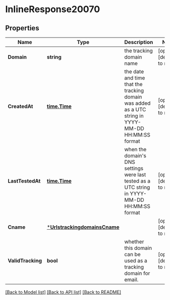 # InlineResponse20070

## Properties
Name | Type | Description | Notes
------------ | ------------- | ------------- | -------------
**Domain** | **string** | the tracking domain name | [optional] [default to null]
**CreatedAt** | [**time.Time**](time.Time.md) | the date and time that the tracking domain was added as a UTC string in YYYY-MM-DD HH:MM:SS format | [optional] [default to null]
**LastTestedAt** | [**time.Time**](time.Time.md) | when the domain&#x27;s DNS settings were last tested as a UTC string in YYYY-MM-DD HH:MM:SS format | [optional] [default to null]
**Cname** | [***UrlstrackingdomainsCname**](urlstrackingdomains_cname.md) |  | [optional] [default to null]
**ValidTracking** | **bool** | whether this domain can be used as a tracking domain for email. | [optional] [default to null]

[[Back to Model list]](../README.md#documentation-for-models) [[Back to API list]](../README.md#documentation-for-api-endpoints) [[Back to README]](../README.md)

